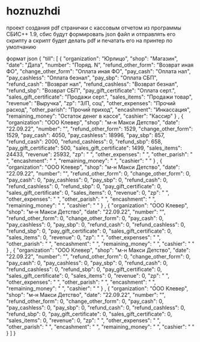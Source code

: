 # hoznuzhdi
проект создания pdf странички с кассовым отчетом из программы СБИС++ 1.9, сбис будут формировать json файл и отправлять его скрипту а скрипт будет делать pdf и печатать его на принтер по умолчанию

формат json { "till": [ { "organization": "Юрлицо", "shop": "Магазин", "date": "Дата", "number": "Поряд. N", "refund_other_form": "Возврат иная ФО", "change_other_form": "Оплата иная ФО", "pay_cash": "Оплата нал", "pay_cashless": "Оплата безнал", "pay_sbp": "Оплата СБП", "refund_cash": "Возврат нал", "refund_cashless": "Возврат безнал", "refund_sbp": "Возврат СБП", "pay_gift_certificate": "Оплата серт.", "sales_gift_certificate": "Продажи серт.", "sales_items": "Продажи товар", "revenue": "Выручка", "zp": "З/П, соц", "other_expenses": "Прочий расход", "other_parish": "Прочий приход", "encashment": "Инкассация", "remaining_money": "Остаток денег в кассе", "cashier": "Кассир" } , { "organization": "ООО Клевер", "shop": "м-н Макси Детство", "date": "22.09.22", "number": "", "refund_other_form": 1529, "change_other_form": 1529, "pay_cash": 4050, "pay_cashless": 18996, "pay_sbp": 857, "refund_cash": 2000, "refund_cashless": 0, "refund_sbp": 658, "pay_gift_certificate": 500, "sales_gift_certificate": 1499, "sales_items": 24433, "revenue": 25932, "zp": " ", "other_expenses": " ", "other_parish": " ", "encashment": " ", "remaining_money": " ", "cashier": " " } , { "organization": "ООО Клевер", "shop": "м-н Макси Детство", "date": "22.09.22", "number": "", "refund_other_form": 0, "change_other_form": 0, "pay_cash": 0, "pay_cashless": 0, "pay_sbp": 0, "refund_cash": 0, "refund_cashless": 0, "refund_sbp": 0, "pay_gift_certificate": 0, "sales_gift_certificate": 0, "sales_items": 0, "revenue": 0, "zp": " ", "other_expenses": " ", "other_parish": " ", "encashment": " ", "remaining_money": " ", "cashier": " " } , { "organization": "ООО Клевер", "shop": "м-н Макси Детство", "date": "22.09.22", "number": "", "refund_other_form": 0, "change_other_form": 0, "pay_cash": 0, "pay_cashless": 0, "pay_sbp": 0, "refund_cash": 0, "refund_cashless": 0, "refund_sbp": 0, "pay_gift_certificate": 0, "sales_gift_certificate": 0, "sales_items": 0, "revenue": 0, "zp": " ", "other_expenses": " ", "other_parish": " ", "encashment": " ", "remaining_money": " ", "cashier": " " } , { "organization": "ООО Клевер", "shop": "м-н Макси Детство", "date": "22.09.22", "number": "", "refund_other_form": 0, "change_other_form": 0, "pay_cash": 0, "pay_cashless": 0, "pay_sbp": 0, "refund_cash": 0, "refund_cashless": 0, "refund_sbp": 0, "pay_gift_certificate": 0, "sales_gift_certificate": 0, "sales_items": 0, "revenue": 0, "zp": " ", "other_expenses": " ", "other_parish": " ", "encashment": " ", "remaining_money": " ", "cashier": " " } , { "organization": "ООО Клевер", "shop": "м-н Макси Детство", "date": "22.09.22", "number": "", "refund_other_form": 0, "change_other_form": 0, "pay_cash": 0, "pay_cashless": 0, "pay_sbp": 0, "refund_cash": 0, "refund_cashless": 0, "refund_sbp": 0, "pay_gift_certificate": 0, "sales_gift_certificate": 0, "sales_items": 0, "revenue": 0, "zp": " ", "other_expenses": " ", "other_parish": " ", "encashment": " ", "remaining_money": " ", "cashier": " " } ] }